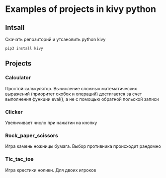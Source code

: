 # Examples of projects in kivy python

## Intsall

Скачать репозиторий и утсановить python kivy

```
pip3 install kivy
```

## Projects

### Calculator

Простой калькулятор. Вычисление сложных математических выражений (приоритет скобок и операций) достигается за счет выполнения функции eval(), а не с помощью обратной польской записи

### Clicker

Увеличивает число при нажатии на кнопку

### Rock_paper_scissors

Игра камень ножницы бумага. Выбор противника происходит рандомно

### Tic_tac_toe

Игра крестики нолики. Для двоих игроков
